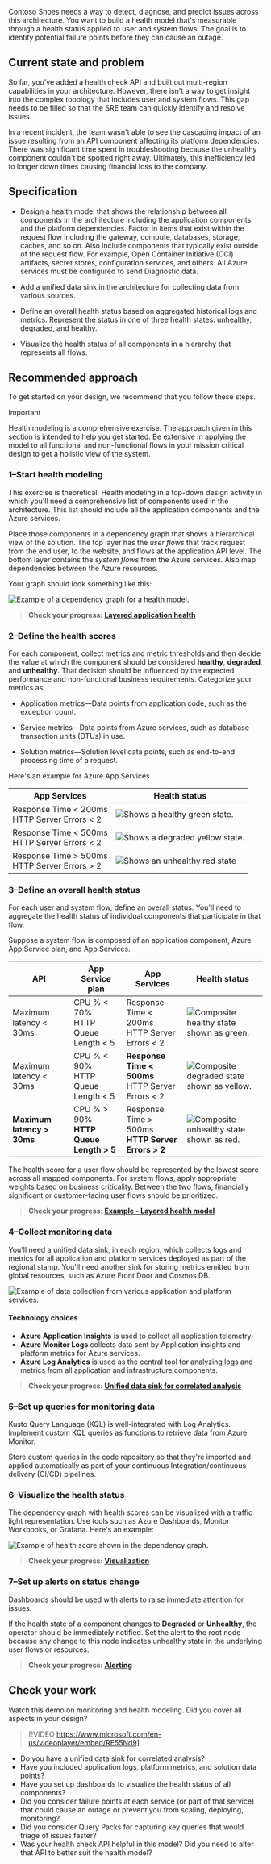 Contoso Shoes needs a way to detect, diagnose, and predict issues across this architecture. You want to build a health model that's measurable through a health status applied to user and system flows. The goal is to identify potential failure points before they can cause an outage.

## Current state and problem

So far, you’ve added a health check API and built out multi-region capabilities in your architecture. However, there isn't a way to get insight into the complex topology that includes user and system flows. This gap needs to be filled so that the SRE team can quickly identify and resolve issues.

In a recent incident, the team wasn't able to see the cascading impact of an issue resulting from an API component affecting its platform dependencies. There was significant time spent in troubleshooting because the unhealthy component couldn't be spotted right away. Ultimately, this inefficiency led to longer down times causing financial loss to the company. 

## Specification

- Design a health model that shows the relationship between all components in the architecture including the application components and the platform dependencies. Factor in items that exist within the request flow including the gateway, compute, databases, storage, caches, and so on. Also include components that typically exist outside of the request flow. For example, Open Container Initiative (OCI) artifacts, secret stores, configuration services, and others. All Azure services must be configured to send Diagnostic data.

- Add a unified data sink in the architecture for collecting data from various sources. 
    
- Define an overall health status based on aggregated historical logs and metrics. Represent the status in one of three health states: unhealthy, degraded, and healthy.

- Visualize the health status of all components in a hierarchy that represents all flows. 

## Recommended approach
To get started on your design, we recommend that you follow these steps.

> [!IMPORTANT] 
> Health modeling is a comprehensive exercise. The approach given in this section is intended to help you get started. Be extensive in applying the model to all functional and non-functional flows in your mission critical design to get a holistic view of the system.

### 1&ndash;Start health modeling

This exercise is theoretical. Health modeling in a top-down design activity in which you'll need a comprehensive list of components used in the architecture. This list should include all the application components and the Azure services.

Place those components in a dependency graph that shows a hierarchical view of the solution. The top layer has the _user flows_ that track request from the end user, to the website, and flows at the application API level. The bottom layer contains the _system flows_ from the Azure services. Also map dependencies between the Azure resources.

Your graph should look something like this:

![Example of a dependency graph for a health model.](../media/health-model.png)

> **Check your progress: [Layered application health](/azure/architecture/framework/mission-critical/mission-critical-health-modeling#layered-application-health)**

### 2&ndash;Define the health scores

For each component, collect metrics and metric thresholds and then decide the value at which the component should be considered **healthy**, **degraded**, and **unhealthy**. That decision should be influenced by the expected performance and non-functional business requirements. Categorize your metrics as:

- Application metrics&mdash;Data points from application code​, such as the exception count​.

- Service metrics​&mdash;Data points from Azure services​, such as database transaction units (DTUs) in use​.

- Solution metrics​​&mdash;Solution level data points, such as end-to-end processing time of a request.

Here's an example for Azure App Services

|App Services|Health status|
|---|---|
|Response Time < 200ms</br>HTTP Server Errors < 2|![Shows a healthy green state.](../media/healthy.svg)
|Response Time < 500ms</br>HTTP Server Errors < 2|![Shows a degraded yellow state.](../media/degraded.svg)
|Response Time > 500ms</br>HTTP Server Errors > 2|![Shows an unhealthy red state](../media/unhealthy.svg)

### 3&ndash;Define an overall health status

For each user and system flow, define an overall status. You'll need to aggregate the health status of individual components that participate in that flow. 

Suppose a system flow is composed of an application component, Azure App Service plan, and App Services.  

|API|App Service plan|App Services|Health status|
|---|---|---|---|
|Maximum latency < 30ms |CPU % < 70%</br> HTTP Queue Length < 5|Response Time < 200ms</br>HTTP Server Errors < 2| ![Composite healthy state shown as green.](../media/healthy.svg)
|Maximum latency < 30ms|CPU % < 90%</br> HTTP Queue Length < 5|**Response Time < 500ms**</br>HTTP Server Errors < 2|![Composite degraded state shown as yellow.](../media/degraded.svg)
|**Maximum latency > 30ms**|CPU % > 90%</br> **HTTP Queue Length > 5**</br>|Response Time > 500ms</br>**HTTP Server Errors > 2**|![Composite unhealthy state shown as red.](../media/unhealthy.svg)

The health score for a user flow should be represented by the lowest score across all mapped components. For system flows, apply appropriate weights based on business criticality. Between the two flows, financially significant or customer-facing user flows should be prioritized.

> **Check your progress: [Example - Layered health model](/azure/architecture/framework/mission-critical/mission-critical-health-modeling#example---layered-health-model)**

### 4&ndash;Collect monitoring data

You'll need a unified data sink, in each region, which collects logs and metrics for all application and platform services deployed as part of the regional stamp. You'll need another sink for storing metrics emitted from global resources, such as Azure Front Door and Cosmos DB. 

![Example of data collection from various application and platform services.](../media/data-collection.png)

#### Technology choices

- **Azure Application Insights** is used to collect all application telemetry. 
- **Azure Monitor Logs** collects data sent by Application insights and platform metrics for Azure services.
- **Azure Log Analytics** is used as the central tool for analyzing logs and metrics from all application and infrastructure components. 

> **Check your progress: [Unified data sink for correlated analysis](/azure/architecture/framework/mission-critical/mission-critical-health-modeling#unified-data-sink-for-correlated-analysis)**

### 5&ndash;Set up queries for monitoring data

Kusto Query Language (KQL) is well-integrated with Log Analytics. Implement custom KQL queries as functions to retrieve data from Azure Monitor.

Store custom queries in the code repository so that they're imported and applied automatically as part of your continuous Integration/continuous delivery (CI/CD) pipelines. 

### 6&ndash;Visualize the health status

The dependency graph with health scores can be visualized with a traffic light representation. Use tools such as Azure Dashboards, Monitor Workbooks, or Grafana. Here's an example:

![Example of health score shown in the dependency graph.](../media/mission-critical-example-fault-states.png)

> **Check your progress: [Visualization](/azure/architecture/framework/mission-critical/mission-critical-health-modeling#visualization)**

### 7&ndash;Set up alerts on status change

Dashboards should be used with alerts to raise immediate attention for issues.

If the health state of a component changes to **Degraded** or **Unhealthy**, the operator should be immediately notified. Set the alert to the root node because any change to this node indicates unhealthy state in the underlying user flows or resources. 

> **Check your progress: [Alerting](/azure/architecture/reference-architectures/containers/aks-mission-critical/mission-critical-health-modeling#alerting)**

## Check your work

Watch this demo on monitoring and health modeling. Did you cover all aspects in your design?

> [!VIDEO https://www.microsoft.com/en-us/videoplayer/embed/RE55Nd9]

- Do you have a unified data sink for correlated analysis?
- Have you included application logs, platform metrics, and solution data points?
- Have you set up dashboards to visualize the health status of all components?
- Did you consider failure points at each service (or part of that service) that could cause an outage or prevent you from scaling, deploying, monitoring?
- Did you consider Query Packs for capturing key queries that would  triage of issues faster?
- Was your health check API helpful in this model? Did you need to alter that API to better suit the health model?